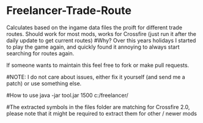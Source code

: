 # Freelancer-Trade-Route
Calculates based on the ingame data files the proift for different trade routes. Should work for most mods, works for Crossfire (just run it after the daily update to get current routes)
#Why? Over this years holidays I started to play the game again, and quickly found it annoying to always start searching for routes again.

If someone wants to maintain this feel free to fork or make pull requests.

#NOTE: I do not care about issues, either fix it yourself (and send me a patch) or use something else.

#How to use
java -jar tool.jar 1500 c:/freelancer/

#The extracted symbols in the files folder are matching for Crossfire 2.0, please note that it might be required to extract them for other / newer mods

